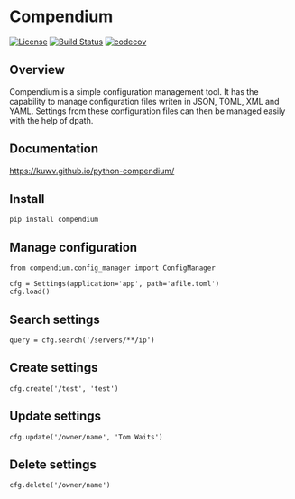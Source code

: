 # Compendium

[![License](https://img.shields.io/badge/License-Apache%202.0-blue.svg)](https://opensource.org/licenses/Apache-2.0)
[![Build Status](https://travis-ci.org/kuwv/python-compendium.svg?branch=master)](https://travis-ci.org/kuwv/python-compendium)
[![codecov](https://codecov.io/gh/kuwv/python-compendium/branch/master/graph/badge.svg)](https://codecov.io/gh/kuwv/python-compendium)


## Overview

Compendium is a simple configuration management tool. It has the capability to manage configuration files writen in JSON, TOML, XML and YAML. Settings from these configuration files can then be managed easily with the help of dpath.


## Documentation

https://kuwv.github.io/python-compendium/


## Install

`pip install compendium`


## Manage configuration

```
from compendium.config_manager import ConfigManager

cfg = Settings(application='app', path='afile.toml')
cfg.load()
```


## Search settings

`query = cfg.search('/servers/**/ip')`


## Create settings

`cfg.create('/test', 'test')`


## Update settings

`cfg.update('/owner/name', 'Tom Waits')`


## Delete settings

`cfg.delete('/owner/name')`
